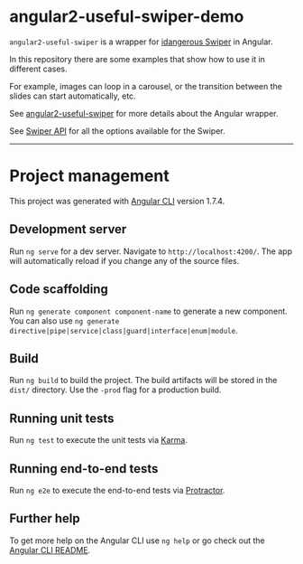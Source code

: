 # angular2-useful-swiper-demo

`angular2-useful-swiper` is a wrapper for [idangerous Swiper](http://idangero.us/swiper/get-started/) in Angular.

In this repository there are some examples that show how to use it in different cases.

For example, images can loop in a carousel, or the transition between the slides can start automatically, etc.

See [angular2-useful-swiper](https://www.npmjs.com/package/angular2-useful-swiper) for more details about the Angular wrapper.

See [Swiper API](http://idangero.us/swiper/api/) for all the options available for the Swiper.

---

# Project management

This project was generated with [Angular CLI](https://github.com/angular/angular-cli) version 1.7.4.

## Development server

Run `ng serve` for a dev server. Navigate to `http://localhost:4200/`. The app will automatically reload if you change any of the source files.

## Code scaffolding

Run `ng generate component component-name` to generate a new component. You can also use `ng generate directive|pipe|service|class|guard|interface|enum|module`.

## Build

Run `ng build` to build the project. The build artifacts will be stored in the `dist/` directory. Use the `-prod` flag for a production build.

## Running unit tests

Run `ng test` to execute the unit tests via [Karma](https://karma-runner.github.io).

## Running end-to-end tests

Run `ng e2e` to execute the end-to-end tests via [Protractor](http://www.protractortest.org/).

## Further help

To get more help on the Angular CLI use `ng help` or go check out the [Angular CLI README](https://github.com/angular/angular-cli/blob/master/README.md).

